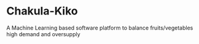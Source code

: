 # Chakula-Kiko
A Machine Learning based software platform to balance fruits/vegetables high demand and oversupply

